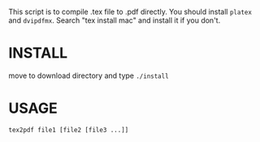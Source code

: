 This script is to compile .tex file to .pdf directly.
You should install `platex` and `dvipdfmx`.
Search "tex install mac" and install it if you don't.

# INSTALL

move to download directory and type `./install`

# USAGE

`tex2pdf file1 [file2 [file3 ...]]`
